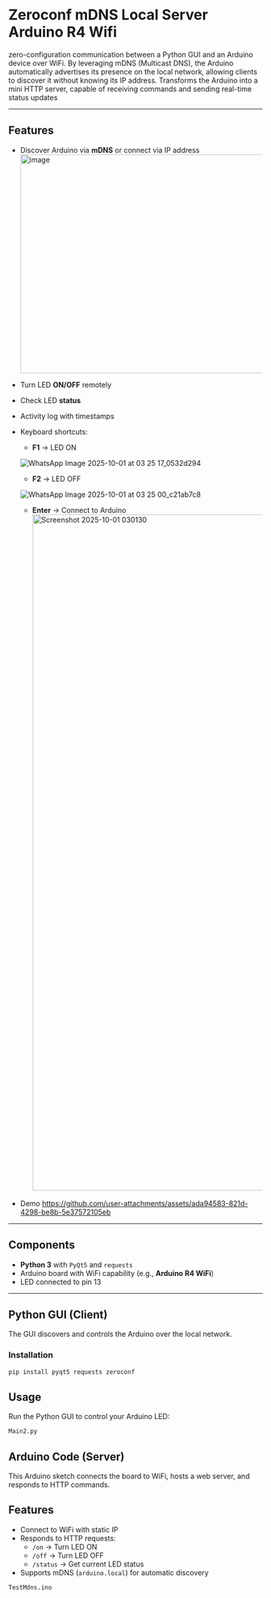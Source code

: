 # Zeroconf mDNS Local Server Arduino R4 Wifi

zero-configuration communication between a Python GUI and an Arduino device over WiFi. By leveraging mDNS (Multicast DNS), the Arduino automatically advertises its presence on the local network, allowing clients to discover it without knowing its IP address. Transforms the Arduino into a mini HTTP server, capable of receiving commands and sending real-time status updates

---

## Features

- Discover Arduino via **mDNS** or connect via IP address
  <img width="693" height="433" alt="image" src="https://github.com/user-attachments/assets/6779fa8c-34d8-49dd-8fce-1f2632c95849" />
- Turn LED **ON/OFF** remotely
- Check LED **status**
- Activity log with timestamps
- Keyboard shortcuts:
  - **F1** → LED ON
    
   ![WhatsApp Image 2025-10-01 at 03 25 17_0532d294](https://github.com/user-attachments/assets/049341a2-1105-49bd-82c1-7875a769f221)

  - **F2** → LED OFF
    
   ![WhatsApp Image 2025-10-01 at 03 25 00_c21ab7c8](https://github.com/user-attachments/assets/3c6ee9d2-df87-4b9a-b275-c53ab85b9513)

  - **Enter** → Connect to Arduino
    <img width="2256" height="1337" alt="Screenshot 2025-10-01 030130" src="https://github.com/user-attachments/assets/38a01b83-d952-4f78-88ec-08fddecb02e4" />
    
- Demo
  https://github.com/user-attachments/assets/ada94583-821d-4298-be8b-5e37572105eb

---

## Components

- **Python 3** with `PyQt5` and `requests`
- Arduino board with WiFi capability (e.g., **Arduino R4 WiFi**)
- LED connected to pin 13

---

## Python GUI (Client)

The GUI discovers and controls the Arduino over the local network.

### Installation

```bash
pip install pyqt5 requests zeroconf
```
## Usage

Run the Python GUI to control your Arduino LED:

```bash
Main2.py
```
## Arduino Code (Server)

This Arduino sketch connects the board to WiFi, hosts a web server, and responds to HTTP commands.

## Features

- Connect to WiFi with static IP
- Responds to HTTP requests:
  - `/on` → Turn LED ON
  - `/off` → Turn LED OFF
  - `/status` → Get current LED status
- Supports mDNS (`arduino.local`) for automatic discovery

```bash
TestMdns.ino
```

